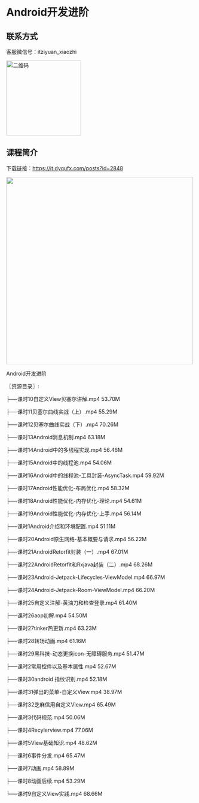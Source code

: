 # Android开发进阶

## 联系方式

客服微信号：itziyuan_xiaozhi

<img src="https://ziyuanyun.oss-cn-guangzhou.aliyuncs.com/common/20240614073449/666b82192834a.jpg" width="200" height="200" alt="二维码">

## 课程简介

下载链接：https://it.dyqufx.com/posts?id=2848

<img src="https://ziyuanyun.oss-cn-guangzhou.aliyuncs.com/yun/20240515184352/664491e85f101.jpg" width="500" alt="">

  Android开发进阶



 〖资源目录〗:

 ├──课时10自定义View贝塞尔讲解.mp4 53.70M

 ├──课时11贝塞尔曲线实战（上）.mp4 55.29M

 ├──课时12贝塞尔曲线实战（下）.mp4 70.26M

 ├──课时13Android消息机制.mp4 63.18M

 ├──课时14Android中的多线程实现.mp4 56.46M

 ├──课时15Android中的线程池.mp4 54.06M

 ├──课时16Android中的线程池-工具封装-AsyncTask.mp4 59.92M

 ├──课时17Android性能优化-布局优化.mp4 58.32M

 ├──课时18Android性能优化-内存优化-理论.mp4 54.61M

 ├──课时19Android性能优化-内存优化-上手.mp4 56.14M

 ├──课时1Android介绍和环境配置.mp4 51.11M

 ├──课时20Android原生网络-基本概要与请求.mp4 56.22M

 ├──课时21AndroidRetorfit封装（一）.mp4 67.01M

 ├──课时22AndroidRetorfit和Rxjava封装（二）.mp4 68.26M

 ├──课时23Android-Jetpack-Lifecycles-ViewModel.mp4 66.97M

 ├──课时24Android-Jetpack-Room-ViewModel.mp4 66.20M

 ├──课时25自定义注解-黄油刀和检查登录.mp4 61.40M

 ├──课时26aop初解.mp4 54.50M

 ├──课时27tinker热更新.mp4 63.23M

 ├──课时28转场动画.mp4 61.16M

 ├──课时29黑科技-动态更换icon-无障碍服务.mp4 51.47M

 ├──课时2常用控件以及基本属性.mp4 52.67M

 ├──课时30android 指纹识别.mp4 52.18M

 ├──课时31弹出的菜单-自定义View.mp4 38.97M

 ├──课时32芝麻信用自定义View.mp4 65.49M

 ├──课时3代码规范.mp4 50.06M

 ├──课时4Recylerview.mp4 77.06M

 ├──课时5View基础知识.mp4 48.62M

 ├──课时6事件分发.mp4 65.47M

 ├──课时7动画.mp4 58.89M

 ├──课时8动画后续.mp4 53.29M

 └──课时9自定义View实践.mp4 68.66M

  